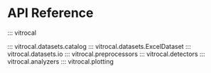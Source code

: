# API Reference

::: vitrocal

::: vitrocal.datasets.catalog
::: vitrocal.datasets.ExcelDataset
::: vitrocal.datasets.io
::: vitrocal.preprocessors
::: vitrocal.detectors
::: vitrocal.analyzers
::: vitrocal.plotting